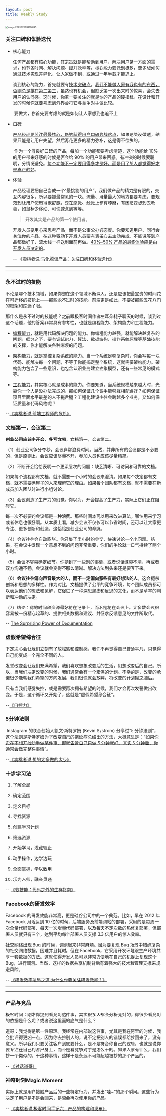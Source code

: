 ```yaml
---
layout: post
title: Weekly Study
---
```


<img src="../images/image-20231125091008895.png" alt="image-20231125091008895" style="zoom:50%;" />

### 关注口碑和体验迭代

- 核心能力

  ​         任何产品都有<u>核心功能</u>，其宗旨就是能帮助到用户，解决用户某一方面的需求，如节省时间、解决问题、提升效率等。核心能力要做到极致，要多想如何通过技术实现差异化，让人家做不到，或通过一年半载才能追上。

  ​         谈到核心的能力，首先就要有<u>技术突破点</u>。<u>我们不能做人家有我也有的东西，否则总是排在第二第三</u>，虽然也有机会，但缺乏第一次出来时的惊喜，会失去用户的认同感。这时候，你第一要关注的就是你的产品的硬指标。在设计和开发的时候你就要考虑到外界会将它与竞争对手做比较。

  ​	要做大，你首先要考虑的就是如何让人家想到也追不上

- 口碑

  ​          <u>产品经理要关注最最核心、能够获得用户口碑的战略点</u>，如果这块没做透，结果只能是让用户失望，然后再花更多的精力弥补，这是得不偿失的。

  ​          作为一个有良好口碑的产品，每加一个功能都要考虑清楚，这个功能给 10% 的用户带来好感的时候是否会给 90% 的用户带来困惑。有冲突的时候要聪明，分情况避免。<u>每个功能不一定要用得多才是好，而是用了的人都觉得好才是真正的好</u>。

- 体验

  ​         产品经理要把自己当成一个“最挑剔的用户”。我们做产品的精力是有限的，交互内容很多，所以要抓最常见的一块。流量、用量最大的地方都要考虑，要规范到让用户使用得很舒服。要在感觉、触觉上都有琢磨，有困惑要想到去改善，如鼠标少移动、可快速点到等等。

  > 开发其实是产品的第一个使用者。

  ​         开发人员要用心来思考产品，而不是公事公办的态度。你要知道用户、同行会关注你的产品，在这种驱动下开发人员要有责任心去主动完成。不能说等到产品都做好了，流水线一样送到面前再做。<u>40%~50% 产品的最终体验应是由开发人员决定的</u>。

  -- 《[卖桃者说·马化腾谈产品：关注口碑和体验迭代》](https://time.geekbang.org/column/article/147009)

---

---



### 永不过时的技能

​	不论是哪个技术领域，如果你想在这个领域不断深入，还是应该把最宝贵的时间花在可迁移的技能上——那些永不过时的技能。前端更是如此，不要被那些五花八门的框架和库迷了眼。

​	那什么是永不过时的技能呢？之前跟极客时间作者左耳朵耗子聊天的时候，谈到过这个话题，他的答案非常具有参考性，也就是编程能力、架构能力和工程能力。

- <u>编程能力</u>，就是用代码解决问题的能力。你编程能力越强，就能解决越复杂的问题，细分之下，要有调试能力、算法、数据结构、操作系统原理等基础技能的支撑，你才能解决各种麻烦的问题。

- <u>架构能力</u>，就是掌控复杂系统的能力。当一个系统足够复杂时，你会写每一块代码、能解决每一个问题，不等于你能搞定整个系统，这就需要架构能力。架构能力包含了一些意识，也包含认识业务建立抽象模型，还有一些常见的模式等。

- <u>工程能力</u>，其实核心就是成事的能力。你要知道，当系统规模越来越大时，光靠你一个人是没办法完成的。那如何保证几个高手能够互相配合好？如何保证项目里面水平最差的人不拖后腿？工程化建设往往会跨越多个业务，又如何保证质量和代码风格呢？

--[《卖桃者说·前端工程师的危机》](https://time.geekbang.org/column/article/137458)

### 文档第一，会议第二

**创业公司应该少开会，多写文档**。文档第一，会议第二。

（1）创业公司争分夺秒，会议非常浪费时间。当然，并非所有的会议都是不必要的，但是原则上，会议应该尽量不开，参加人员也应该尽量精简。

（2）不断开会恰恰表明一个更深层次的问题：缺乏清晰、可访问和可靠的文档。

如果每个流程都有文档，就不需要一个小时的会议来澄清。如果每个决定都有文档，就不需要满屋子的人来理解它的理由。如果每个团队都有文档，就不需要在新成员加入团队时进行小组讨论。

（3）会议创造了生产力的幻觉。你以为，开会提高了生产力，实际上它们正在阻碍它。

每一次不必要的会议都是一种浪费。那些时间本可以用来改进算法，哪怕用来学习或者休息也很好啊。从本质上看，减少会议不仅仅可以节省时间，还可以让大家更专注、更多创新和创造，这恰恰是创业公司的命脉。

（4）会议往往会自动膨胀。你召集了半小时的会议，快速讨论一个小问题。结果，在会议中发现一个意想不到的问题非常重要，你们的争论就一口气持续了两个小时。

（5）会议不容易确定细节。你提到了一些别的事情，或者说话含糊不清，再或者双方沟通不畅，会议就会变得不那么清晰。解决方法到头来还是要写下来。

（6）**会议往往偏向声音最大的人，而不一定偏向那些有最好想法的人**。这会扼杀创新和思想的多样性。作为对比，文档提供了公平的竞争环境，每个团队成员都可以表达他们的想法和见解，它促进了一种深思熟虑和反思的文化，而不是草率的判断和冲动的决定。

（7）结论：你的时间和资源最好花在记录上，而不是花在会议上。大多数会议很容易被一份精心起草的、提供相关数据和建议、并征求反馈意见的文件所取代。

-- [The Surprising Power of Documentation](https://vadimkravcenko.com/shorts/proper-documentation/)

### 虚假希望综合征

​	下定决心会让我们立刻有了放松感和控制感，我们不再觉得自己普通平凡，只觉得自己能变成一个完全不同的人。

​	 发誓改变会让我们充满希望，我们喜欢想象改变后的生活，幻想改变后的自己。所以，当我们决定改变的时候，我们通常会有一个宏伟的计划。不幸的是，改变的承诺很少能朝我们希望的方向发展，我们很快就会放弃，将改变的计划抛之脑后。 

​	只有当我们感觉失控，或是需要再次拥有希望的时候，我们才会再次发誓做出改变。于是，这个循环又开始了，这就是“虚假希望综合征”。

--[《自控力》](https://time.geekbang.org/column/article/104368)

### 5分钟法则

​	 Instagram 的联合创始人凯文·斯特罗姆 (Kevin Systrom) 分享过“5 分钟法则”，这个法则是斯特罗姆为了改变自己的拖延症总结出的方法，大概意思是：“<u>如果你实在不想开始动手做某件事，那就告诉自己只做 5 分钟就好。其实 5 分钟后，你通常会做完整件事情</u>”。

--[《卖桃者说·想的太多做的太少》](https://time.geekbang.org/column/article/135043)

### 十步学习法

1. 了解全局

2. 确定范围

3. 定义目标

4. 寻找资源

5. 创建学习计划

6. 筛选资源

7. 开始学习，浅藏辄止

8. 动手操作，边学边玩

9. 全面掌握，学以致用

10. 乐为人师，融会贯通

-- [《软技能：代码之外的生存指南》](https://time.geekbang.org/column/article/127656)

### Facebook的研发效率

Facebook 的研发效能非常高，更是硅谷公司中的一个典范。比如，早在 2012 年 Facebook 月活达到 10 亿的时候，后端服务及前端网站的部署，采用的是每周一次全量代码部署、每天一次增量代码部署，以及每天不定次数的热修复部署，但部署人员就只有三个，达到平均每个部署人员支撑 3.3 亿用户的惊人效率。

社交网络出现 Bug 的时候，调测起来非常麻烦。因为要复现 Bug 场景中错综复杂的社交网络数据，困难并且耗时。但在 Facebook，它采用开发环境跟生产环境共享一套数据的方法。这就使得开发人员可以非常方便地在自己的机器上复现这个 Bug，进行调测。当然，这样的数据共享机制背后有着强大的技术和管理支撑来规避风险。

-- [《研发效率破局之道·为什么你要关注研发效能？》](https://time.geekbang.org/column/article/120801?cid=100034501)


---

---



### 产品与竞品

极客时间：刚才你提到看竞对这件事，其实很多人都会分析竞对的，你很少看竞对的依据是什么呢？或者说这里面的底气是什么？

道哥：我觉得是第一性原理。我经常在内部说这件事，尤其是我在阿里的时候，我会批评得更凶一点，因为你去抄别人的，说不定把别人的错误都给抄回来了，没有意义。所以我们只要关注客户到底要什么，是不是符合你自己的逻辑，也就是说你要专注在自己的客户身上，而不是看竞争对手是怎么干的。如果人家有什么，我们抄一个类似的，干这种事情，这样干是永远不可能超越被抄的那个产品的。

-- [《对话道哥》](https://time.geekbang.org/column/article/700720)             	

### 神奇时刻Magic Moment

实际上就是用户接触产品后的一些特定行为，并发出“哇~”的那个瞬间。这些行为决定了用户是不是会回来，是否会再次使用你的产品。

-- [《卖桃者说·极客时间手记六：产品的构建和发布》](https://time.geekbang.org/column/article/108226)